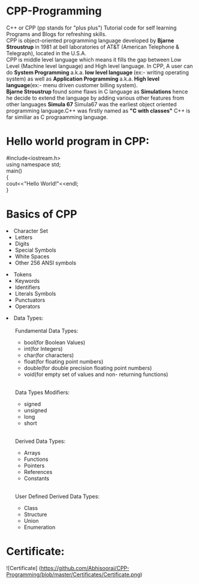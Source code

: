# CPP-Programming
C++ or CPP (pp stands for "plus plus") Tutorial code for self learning Programs and Blogs for refreshing skills.
<br/>
CPP is object-oriented programming language developed by <b>Bjarne Stroustrup </b> in 1981 at bell laboratories of AT&T (American Telephone & Telegraph), located in the U.S.A. 
<br/>CPP is middle level language which means it fills the gap between Low Level (Machine level language) and High level language. In CPP, A user can do <b>System Programming </b> a.k.a.<b> low level language </b>(ex:- writing operating system) as well as <b> Application Programming </b> a.k.a.<b> High level language</b>(ex:- menu driven customer billing system). 
<br/><b>Bjarne Stroustrup </b> found some flaws in C language as <b>Simulations</b> hence he decide to extend the language by adding various other features from other languages <b> Simula 67</b> Simula67 was the earliest object oriented programming language.C++ was firstly named as <b>"C with classes"</b> C++ is far similiar as C prograamming language.

# Hello world program in CPP:
#include<iostream.h>
<br/>using namespace std;
<br/>main()
<br/>{
<br/> cout<<"Hello World!"<<endl;
<br/>}

# Basics of CPP
<li>Character Set
    <ul>
      <li>Letters</li>
      <li>Digits</li>
      <li>Special Symbols</li>
      <li>White Spaces</li>
      <li>Other 256 ANSI symbols</li>
  </ul>
</li>
<li>Tokens
    <ul>
      <li>Keywords</li>
      <li>Identifiers</li>
      <li>Literals Symbols</li>
      <li>Punctuators</li>
      <li>Operators</li>
  </ul>
</li>
<li>Data Types: 
    <ol> <br/>Fundamental Data Types:
        <ul>
            <li>bool(for Boolean Values)</li>   <li>int(for Integers)</li>  <li>char(for characters)</li>   <li>float(for floating point                numbers)</li>  <li>double(for double precision floating point numbers)</li>    <li>void(for empty set of values and non-                returning functions)</li>
        </ul>
    </ol>
    
   <ol><br/> Data Types Modifiers:
       <ul>
               <li>signed</li> <li>unsigned</li>   <li>long</li>   <li>short</li>
        </ul>
    </ol>
    
   <ol><br/> Derived Data Types:
        <ul>
                <li>Arrays</li> <li>Functions</li>   <li>Pointers</li>   <li>References</li>    <li>Constants</li>
        </ul>
    </ol>
    
   <ol><br/> User Defined Derived Data Types:
        <ul>
                <li>Class</li> <li>Structure</li>   <li>Union</li>   <li>Enumeration</li>   
        </ul>
    </ol>
</li>   
  
  # Certificate:
  ![Certificate] (https://github.com/Abhisooraj/CPP-Programming/blob/master/Certificates/Certificate.png)
